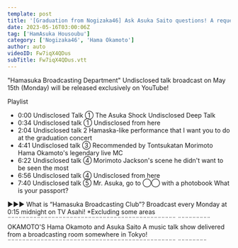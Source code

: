 ```yaml
---
template: post
title: '[Graduation from Nogizaka46] Ask Asuka Saito questions! A request from Hama Okamoto and Tontsukatan Morimoto! What I want you to do at the graduation party [YouTube limited release] 2023/5/15 OA "Hamasuka Broadcasting Department"'
date: 2023-05-16T03:00:06Z
tag: ['HamAsuka Housoubu']
category: ['Nogizaka46', 'Hama Okamoto']
author: auto 
videoID: Fw7iqX4QDus
subTitle: Fw7iqX4QDus.vtt
---
```

"Hamasuka Broadcasting Department" Undisclosed talk broadcast on May 15th (Monday) will be released exclusively on YouTube!

Playlist

- 0:00 Undisclosed Talk ① The Asuka Shock Undisclosed Deep Talk
- 0:34 Undisclosed talk ① Undisclosed from here
- 2:04 Undisclosed talk 2 Hamaska-like performance that I want you to do at the graduation concert
- 4:41 Undisclosed talk ③ Recommended by Tontsukatan Morimoto Hama Okamoto's legendary live MC
- 6:22 Undisclosed talk ④ Morimoto Jackson's scene he didn't want to be seen the most
- 6:56 Undisclosed talk ④ Undisclosed from here
- 7:40 Undisclosed talk ⑤ Mr. Asuka, go to ◯◯ with a photobook What is your passport?


▶︎▶︎▶︎ What is “Hamasuka Broadcasting Club”?
Broadcast every Monday at 0:15 midnight on TV Asahi! *Excluding some areas
¨¨¨¨¨¨¨¨¨¨¨¨¨¨¨¨¨¨¨¨¨¨¨¨¨¨¨¨¨¨¨¨¨¨¨¨¨¨¨¨¨¨¨¨¨¨ ¨¨¨¨¨¨¨¨¨
OKAMOTO'S Hama Okamoto and Asuka Saito
A music talk show delivered from a broadcasting room somewhere in Tokyo!
¨¨¨¨¨¨¨¨¨¨¨¨¨¨¨¨¨¨¨¨¨¨¨¨¨¨¨¨¨¨¨¨¨¨¨¨¨¨¨¨¨¨¨¨¨¨ ¨¨¨¨¨¨¨¨